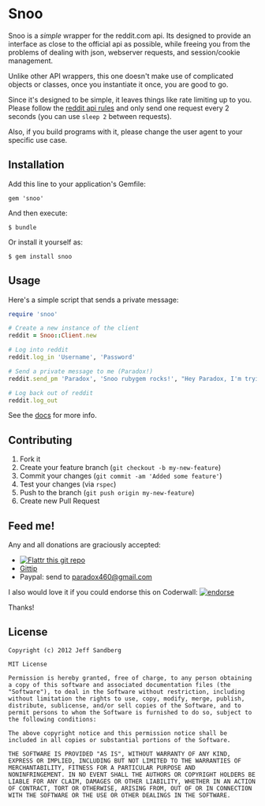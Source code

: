 # Snoo

Snoo is a *simple* wrapper for the reddit.com api. Its designed to provide an interface as close to the official api as possible, while freeing you from the problems of dealing with json, webserver requests, and session/cookie management.

Unlike other API wrappers, this one doesn't make use of complicated objects or classes, once you instantiate it once, you are good to go.

Since it's designed to be simple, it leaves things like rate limiting up to you. Please follow the [reddit api rules](https://github.com/reddit/reddit/wiki/API) and only send one request every 2 seconds (you can use `sleep 2` between requests).

Also, if you build programs with it, please change the user agent to your specific use case.

## Installation

Add this line to your application's Gemfile:

    gem 'snoo'

And then execute:

    $ bundle

Or install it yourself as:

    $ gem install snoo

## Usage

Here's a simple script that sends a private message:

```ruby
require 'snoo'

# Create a new instance of the client
reddit = Snoo::Client.new

# Log into reddit
reddit.log_in 'Username', 'Password'

# Send a private message to me (Paradox!)
reddit.send_pm 'Paradox', 'Snoo rubygem rocks!', "Hey Paradox, I'm trying your Snoo rubygem out and it rocks. Thanks for providing such an awesome thing!"

# Log back out of reddit
reddit.log_out
```

See the [docs](http://rubydoc.info/github/paradox460/snoo/) for more info.

## Contributing

1. Fork it
2. Create your feature branch (`git checkout -b my-new-feature`)
3. Commit your changes (`git commit -am 'Added some feature'`)
4. Test your changes (via `rspec`)
4. Push to the branch (`git push origin my-new-feature`)
5. Create new Pull Request

## Feed me!
Any and all donations are graciously accepted:

+ [![Flattr this git repo](http://api.flattr.com/button/flattr-badge-large.png)](https://flattr.com/submit/auto?user_id=Paradox460&url=https://github.com/paradox460/snoo&title=Snoo&language=&tags=github&category=software)
+ [Gittip](https://www.gittip.com/paradox460/)
+ Paypal: send to paradox460@gmail.com

I also would love it if you could endorse this on Coderwall: [![endorse](http://api.coderwall.com/paradox/endorsecount.png)](http://coderwall.com/paradox)

Thanks!

## License

```
Copyright (c) 2012 Jeff Sandberg

MIT License

Permission is hereby granted, free of charge, to any person obtaining
a copy of this software and associated documentation files (the
"Software"), to deal in the Software without restriction, including
without limitation the rights to use, copy, modify, merge, publish,
distribute, sublicense, and/or sell copies of the Software, and to
permit persons to whom the Software is furnished to do so, subject to
the following conditions:

The above copyright notice and this permission notice shall be
included in all copies or substantial portions of the Software.

THE SOFTWARE IS PROVIDED "AS IS", WITHOUT WARRANTY OF ANY KIND,
EXPRESS OR IMPLIED, INCLUDING BUT NOT LIMITED TO THE WARRANTIES OF
MERCHANTABILITY, FITNESS FOR A PARTICULAR PURPOSE AND
NONINFRINGEMENT. IN NO EVENT SHALL THE AUTHORS OR COPYRIGHT HOLDERS BE
LIABLE FOR ANY CLAIM, DAMAGES OR OTHER LIABILITY, WHETHER IN AN ACTION
OF CONTRACT, TORT OR OTHERWISE, ARISING FROM, OUT OF OR IN CONNECTION
WITH THE SOFTWARE OR THE USE OR OTHER DEALINGS IN THE SOFTWARE.
```
